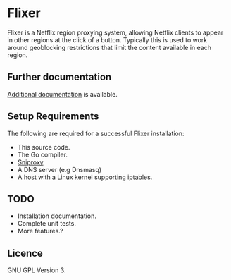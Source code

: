 Flixer
======

Flixer is a Netflix region proxying system, allowing Netflix clients to appear
in other regions at the click of a button. Typically this is used to work around
geoblocking restrictions that limit the content available in each region.

Further documentation
---------------------
[Additional documentation](https://docs.google.com/document/d/1nruvinzAOTduO1WlfX7F2QEgBAoHhrOwo_BsRNSsjcA/edit)
 is available.

Setup Requirements
------------------

The following are required for a successful Flixer installation:

- This source code.
- The Go compiler.
- [Sniproxy](https://github.com/dlundquist/sniproxy)
- A DNS server (e.g Dnsmasq)
- A host with a Linux kernel supporting iptables.

TODO
----
- Installation documentation.
- Complete unit tests.
- More features.?

Licence
-------
GNU GPL Version 3. 
